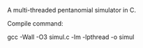 A multi-threaded pentanomial simulator in C.

Compile command:

gcc -Wall -O3 simul.c -lm -lpthread -o simul
